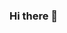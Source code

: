 ### Hi there 👋

<!--
**somtooo/somtooo** is a ✨ _special_ ✨ repository because its `README.md` (this file) appears on your GitHub profile.

Here are some ideas to get you started:

- 🔭 I’m currently working on Media Streaming Web App
- 🌱 I’m currently learning Backend Architecture for Performance
- 👯 I’m looking to collaborate on Github
- 🤔 I’m looking for help with books for software engineering
- 💬 Ask me about anything
- 📫 How to reach me: chukwurahb@gmail.com
- 😄 Pronouns: He/His

-->
